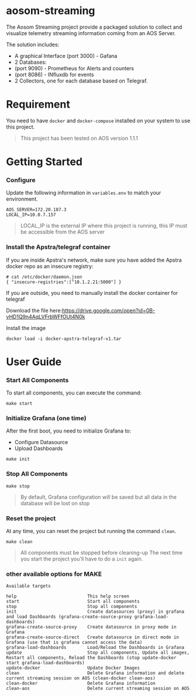 # aosom-streaming

The Aosom Streaming project provide a packaged solution to collect and visualize
telemetry streaming information coming from an AOS Server.

The solution includes:
- A graphical Interface (port 3000) - Gafana
- 2 Databases:
 - (port 9090) - Prometheus for Alerts and counters
 - (port 8086) - INfluxdb for events
- 2 Collectors, one for each database based on Telegraf.

# Requirement

You need to have `docker` and `docker-compose` installed on your system to use this project.

> This project has been tested on AOS version 1.1.1

# Getting Started
### Configure

Update the following information in `variables.env` to match your environment.
```
AOS_SERVER=172.20.187.3
LOCAL_IP=10.0.7.157
```

> LOCAL_IP is the external IP where this project is running, this IP must be accessible from the AOS server

### Install the Apstra/telegraf container

If you are inside Apstra's network, make sure you have added the Apstra docker repo as an insecure registry:

```
# cat /etc/docker/daemon.json
{ "insecure-registries":["10.1.2.21:5000"] }
```

If you are outside, you need to manually install the docker container for telegraf

Download the file here:https://drive.google.com/open?id=0B-vHD1Q9n4AqLVFrbWFfOUt4N0k

Install the image
```
docker load -i docker-apstra-telegraf-v1.tar
```
# User Guide

### Start All Components

To start all components, you can execute the command:
```
make start
```

### Initialize Grafana (one time)

After the first boot, you need to initialize Grafana to:
- Configure Datasource
- Upload Dashboards

```
make init
```

### Stop All Components

```
make stop
```
> By default, Grafana configuration will be saved but all data in the database will be lost on stop


### Reset the project

At any time, you can reset the project but running the command `clean`.

```
make clean
```
> All components must be stopped before cleaning-up
> The next time you start the project you'll have to do a `init` again.

### other available options for MAKE
```
Available targets

help                           This help screen
start                          Start all components
stop                           Stop all components
init                           Create datasources (proxy) in grafana and load Dashboards (grafana-create-source-proxy grafana-load-dashboards)
grafana-create-source-proxy    Create datasource in proxy mode in Grafana
grafana-create-source-direct   Create datasource in direct mode in Grafana (use that is grafana cannot access the data)
grafana-load-dashboards        Load/Reload the Dashboards in Grafana
update                         Stop all components, Update all images, Restart all components, Reload the Dashboards (stop update-docker start grafana-load-dashboards)
update-docker                  Update Docker Images
clean                          Delete Grafana information and delete current streaming session on AOS (clean-docker clean-aos)
clean-docker                   Delete Grafana information
clean-aos                      Delete current streaming session on AOS
```
